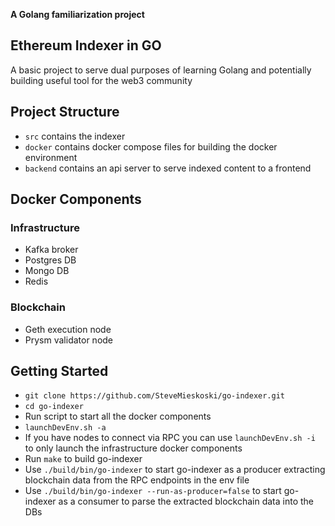 
**A Golang familiarization project**

## Ethereum Indexer in GO

A basic project to serve dual purposes of learning Golang and potentially building useful tool for the web3 community

## Project Structure
- `src` contains the indexer 
- `docker` contains docker compose files for building the docker environment
- `backend` contains an api server to serve indexed content to a frontend



## Docker Components
### Infrastructure
- Kafka broker
- Postgres DB
- Mongo DB
- Redis
### Blockchain
- Geth execution node
- Prysm validator node



## Getting Started
- `git clone https://github.com/SteveMieskoski/go-indexer.git`
- `cd go-indexer`
- Run script to start all the docker components
- `launchDevEnv.sh -a`
- If you have nodes to connect via RPC you can use `launchDevEnv.sh -i` to only launch the infrastructure docker components
- Run `make` to build go-indexer
- Use `./build/bin/go-indexer` to start go-indexer as a producer extracting blockchain data from the RPC endpoints in the env file
- Use `./build/bin/go-indexer --run-as-producer=false` to start go-indexer as a consumer to parse the extracted blockchain data into the DBs 


